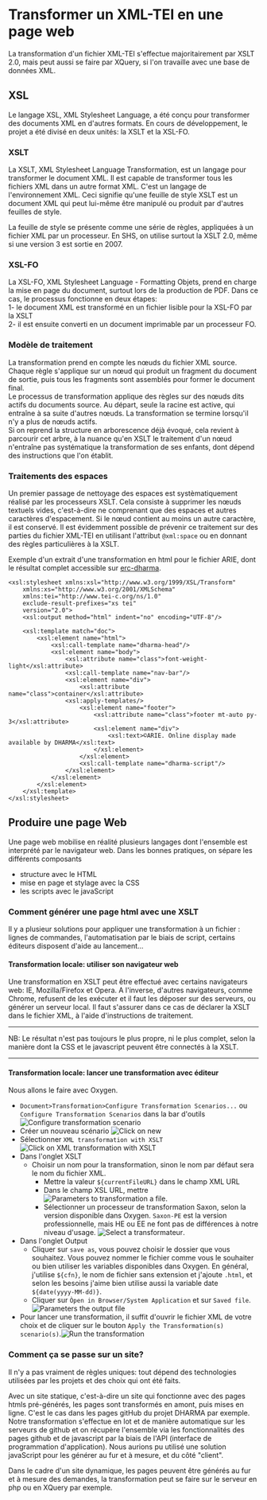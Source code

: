 # Transformer un XML-TEI en une page web

La transformation d'un fichier XML-TEI s'effectue majoritairement par XSLT 2.0, mais peut aussi se faire par XQuery, si l'on travaille avec une base de données XML.

## XSL
Le langage XSL, XML Stylesheet Language, a été conçu pour transformer des documents XML en d'autres formats. En cours de développement, le projet a été divisé en deux unités: la XSLT et la XSL-FO.  

### XSLT
La XSLT, XML Stylesheet Language Transformation, est un langage pour transformer le document XML. Il est capable de transformer tous les fichiers XML dans un autre format XML.
C'est un langage de l'environnement  XML. Ceci signifie qu'une feuille de style XSLT est un document XML qui peut lui-même être manipulé ou produit par d'autres feuilles de style.

La feuille de style se présente comme une série de règles, appliquées à un fichier XML par un processeur.
En SHS, on utilise surtout la XSLT 2.0, même si une version 3 est sortie en 2007.

### XSL-FO
La XSL-FO, XML Stylesheet Language - Formatting Objets, prend en charge la mise en page du document, surtout lors de la production de PDF. Dans ce cas, le processus fonctionne en deux étapes:   
  1- le document XML est transformé en un fichier lisible pour la XSL-FO par la XSLT  
  2- il est ensuite converti en un document imprimable par un processeur FO.

### Modèle de traitement
La transformation prend en compte les nœuds du fichier XML source. Chaque règle s'applique sur un nœud qui produit un fragment du document de sortie, puis tous les fragments sont assemblés pour former le document final.  
Le processus de transformation applique des règles sur des nœuds dits actifs du documents source. Au départ, seule la racine est active, qui entraîne à sa suite d'autres nœuds. La transformation se termine lorsqu'il n'y a plus de nœuds actifs.  
Si on reprend la structure en arborescence déjà évoqué, cela revient à parcourir cet arbre, à la nuance qu'en XSLT le traitement d'un nœud n'entraîne pas systématique la transformation de ses enfants, dont dépend des instructions que l'on établit.   

### Traitements des espaces
Un premier passage de nettoyage des espaces est systèmatiquement réalisé par les processeurs XSLT. Cela consiste à supprimer les nœuds textuels vides, c'est-à-dire ne comprenant que des espaces et autres caractères d'espacement. Si le nœud contient au moins un autre caractère, il est conservé. Il est évidemment possible de prévenir ce traitement sur des parties du fichier XML-TEI en utilisant l'attribut `@xml:space` ou en donnant des règles particulières à la XSLT.

Exemple d'un extrait d'une transformation en html pour le fichier ARIE, dont le résultat complet accessible sur [erc-dharma](https://erc-dharma.github.io/arie/).
```
<xsl:stylesheet xmlns:xsl="http://www.w3.org/1999/XSL/Transform"
    xmlns:xs="http://www.w3.org/2001/XMLSchema"
    xmlns:tei="http://www.tei-c.org/ns/1.0"
    exclude-result-prefixes="xs tei"
    version="2.0">
    <xsl:output method="html" indent="no" encoding="UTF-8"/>

    <xsl:template match="doc">
        <xsl:element name="html">
            <xsl:call-template name="dharma-head"/>
            <xsl:element name="body">
                <xsl:attribute name="class">font-weight-light</xsl:attribute>
                <xsl:call-template name="nav-bar"/>
                <xsl:element name="div">
                    <xsl:attribute name="class">container</xsl:attribute>
                <xsl:apply-templates/>
                    <xsl:element name="footer">
                        <xsl:attribute name="class">footer mt-auto py-3</xsl:attribute>
                        <xsl:element name="div">
                            <xsl:text>©ARIE. Online display made available by DHARMA</xsl:text>
                        </xsl:element>
                    </xsl:element>
                    <xsl:call-template name="dharma-script"/>            
                </xsl:element>  
            </xsl:element>
        </xsl:element>
    </xsl:template>
</xsl:stylesheet>
```    
## Produire une page Web
Une page web mobilise en réalité plusieurs langages dont l'ensemble est interprété par le navigateur web. Dans les bonnes pratiques, on sépare les différents composants
- structure avec le HTML
- mise en page et stylage avec la CSS  
- les scripts avec le javaScript

### Comment générer une page html avec une XSLT
Il y a plusieur solutions pour appliquer une transformation à un fichier : lignes de commandes, l'automatisation par le biais de script, certains éditeurs disposent d'aide au lancement...

#### Transformation locale: utiliser son navigateur web
Une transformation en XSLT peut être effectué avec certains navigateurs web: IE, Mozilla/Firefox et Opera. A l'inverse, d'autres navigateurs, comme Chrome, refusent de les exécuter et il faut les déposer sur des serveurs, ou générer un serveur local.
Il faut s'assurer dans ce cas de déclarer la XSLT dans le fichier XML, à l'aide d'instructions de traitement.

* * *
NB: Le résultat n'est pas toujours le plus propre, ni le plus complet, selon la manière dont la CSS et le javascript peuvent être connectés à la XSLT.
* * *  

#### Transformation locale: lancer une transformation avec éditeur
Nous allons le faire avec Oxygen.
- `Document>Transformation>Configure Transformation Scenarios...` ou `Configure Transformation Scenarios` dans la bar d'outils
![Configure transformation scenario](/assets/images/transformationScenario01.png)
- Créer un nouveau scénario ![Click on new](/assets/images/transformationScenario02.png)
- Sélectionner `XML transformation with XSLT`![Click on XML transformation with XSLT](/assets/images/transformationScenario03.png)
- Dans l'onglet XSLT
  - Choisir un nom pour la transformation, sinon le nom par défaut sera le nom du fichier XML.
    - Mettre la valeur `${currentFileURL}` dans le champ XML URL
    - Dans le champ XSL URL, mettre  ![Parameters to transformation a file](/assets/images/transformationScenario04.png).
    - Sélectionner un processeur de transformation Saxon, selon la version disponible dans Oxygen. `Saxon-PE` est la version professionnelle, mais HE ou EE ne font pas de différences à notre niveau d'usage. ![Select a transformateur](/assets/images/transformationScenario04.png).
- Dans l'onglet Output
    - Cliquer sur `save as`, vous pouvez choisir le dossier que vous souhaitez. Vous pouvez nommer le fichier comme vous le souhaiter ou bien utiliser les variables disponibles dans Oxygen. En général, j'utilise `${cfn}`, le nom de fichier sans extension et j'ajoute `.html`, et selon les besoins j'aime bien utilise aussi la variable date `${date(yyyy-MM-dd)}`.
    - Cliquer sur `Òpen in Browser/System Application` et sur `Saved file`. ![Parameters the output file](/assets/images/transformationScenario06.png)
- Pour lancer une transformation, il suffit d'ouvrir le fichier XML de votre choix  et de cliquer sur le bouton `Apply the Transformation(s) scenario(s)`.![Run the transformation](/assets/images/transformationScenario07.png)

### Comment ça se passe sur un site?
Il n'y a pas vraiment de règles uniques: tout dépend des technologies utilisées par les projets et des choix qui ont été faits.

Avec un site statique, c'est-à-dire un site qui fonctionne avec des pages htmls pré-générés, les pages sont transformés en amont, puis mises en ligne. C'est le cas dans les pages gitHub du projet DHARMA par exemple. Notre transformation s'effectue en lot et de manière automatique sur les serveurs de github et on récupère l'ensemble via les fonctionnalités des pages github et de javascript par la biais de l'API (interface de programmation d'application). Nous aurions pu utilisé une solution javaScript pour les générer au fur et à mesure, et du côté "client".  

Dans le cadre d'un site dynamique, les pages peuvent être générés au fur et à mesure des demandes, la transformation peut se faire sur le serveur en php ou en XQuery par exemple.
